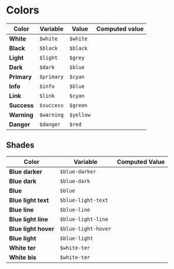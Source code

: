# Colors

| Color         | Variable      | Value            | Computed value |
| ---           | --------      | -----            | -------------- |
| **White**     | `$white`      | `$white`          | <div class="bal-app box"><span class="bd-color has-background-white"></span></div> |
| **Black**     | `$black`      | `$black`          | <div class="bal-app box"><span class="bd-color has-background-black"></span></div> |
| **Light**     | `$light`      | `$grey`           | <div class="bal-app box"><span class="bd-color has-background-light"></span></div> |
| **Dark**      | `$dark`       | `$blue`           | <div class="bal-app box"><span class="bd-color has-background-dark"></span></div> |
| **Primary**   | `$primary`    | `$cyan`           | <div class="bal-app box"><span class="bd-color has-background-primary"></span></div> |
| **Info**      | `$info`       | `$blue`           | <div class="bal-app box"><span class="bd-color has-background-info"></span></div> |
| **Link**      | `$link`       | `$cyan`           | <div class="bal-app box"><span class="bd-color has-background-link"></span></div> |
| **Success**   | `$success`    | `$green`          | <div class="bal-app box"><span class="bd-color has-background-success"></span></div> |
| **Warning**   | `$warning`    | `$yellow`         | <div class="bal-app box"><span class="bd-color has-background-warning"></span></div> |
| **Danger**    | `$danger`     | `$red`            | <div class="bal-app box"><span class="bd-color has-background-danger"></span></div> |

 ## Shades
 
| Color                         | Variable              | Computed Value |
| ---                           | --------              | -------------- |
| **Blue darker**               | `$blue-darker`        | <div class="bal-app box"><span class="bd-color has-background-blue-darker"></span></div> |
| **Blue dark**                 | `$blue-dark`          | <div class="bal-app box"><span class="bd-color has-background-blue-dark"></span></div> |
| **Blue**                      | `$blue`               | <div class="bal-app box"><span class="bd-color has-background-blue"></span></div> |
| **Blue light text**           | `$blue-light-text`    | <div class="bal-app box"><span class="bd-color has-background-blue-light-text"></span></div> |
| **Blue line**                 | `$blue-line`          | <div class="bal-app box"><span class="bd-color has-background-blue-line"></span></div> |
| **Blue light line**           | `$blue-light-line`    | <div class="bal-app box"><span class="bd-color has-background-blue-light-line"></span></div> |
| **Blue light hover**          | `$blue-light-hover`   | <div class="bal-app box"><span class="bd-color has-background-blue-light-hover"></span></div> |
| **Blue light**                | `$blue-light`         | <div class="bal-app box"><span class="bd-color has-background-blue-light"></span></div> |
| **White ter**                 | `$white-ter`          | <div class="bal-app box"><span class="bd-color has-background-white-ter"></span></div> |
| **White bis**                 | `$white-ter`          | <div class="bal-app box"><span class="bd-color has-background-white-ter"></span></div> |
 